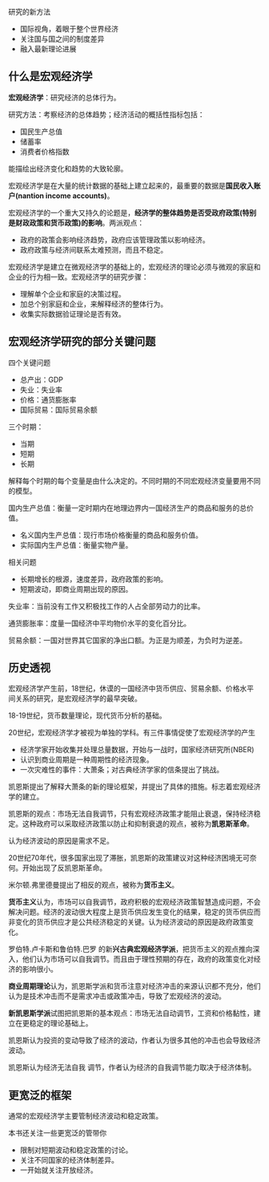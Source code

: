 研究的新方法

+ 国际视角，着眼于整个世界经济
+ 关注国与国之间的制度差异
+ 融入最新理论进展

## 什么是宏观经济学

**宏观经济学**：研究经济的总体行为。

研究方法：考察经济的总体趋势；经济活动的概括性指标包括：

+ 国民生产总值
+ 储蓄率
+ 消费者价格指数 

能描绘出经济变化和趋势的大致轮廓。

宏观经济学是在大量的统计数据的基础上建立起来的，最重要的数据是**国民收入账户(nantion income accounts)**。



 宏观经济学的一个重大又持久的论题是，**经济学的整体趋势是否受政府政策(特别是财政政策和货币政策)的影响**。两派观点：

+ 政府的政策会影响经济趋势，政府应该管理政策以影响经济。
+ 政府政策与经济间联系太难预测，而且不稳定。



宏观经济学是建立在微观经济学的基础上的，宏观经济的理论必须与微观的家庭和企业的行为相一致。宏观经济学的研究步骤：

+ 理解单个企业和家庭的决策过程。
+ 加总个别家庭和企业，来解释经济的整体行为。
+ 收集实际数据验证理论是否有效。

## 宏观经济学研究的部分关键问题

四个关键问题

+ 总产出：GDP
+ 失业：失业率
+ 价格：通货膨胀率
+ 国际贸易：国际贸易余额

三个时期：

+ 当期
+ 短期
+ 长期

解释每个时期的每个变量是由什么决定的。不同时期的不同宏观经济变量要用不同的模型。



国内生产总值：衡量一定时期内在地理边界内一国经济生产的商品和服务的总价值。

+ 名义国内生产总值：现行市场价格衡量的商品和服务价值。
+ 实际国内生产总值：衡量实物产量。

相关问题

+ 长期增长的根源，速度差异，政府政策的影响。
+ 短期波动，即商业周期出现的原因。



失业率：当前没有工作又积极找工作的人占全部劳动力的比率。



通货膨胀率：度量一国经济中平均物价水平的变化百分比。



贸易余额：一国对世界其它国家的净出口额。为正是为顺差，为负时为逆差。



## 历史透视



宏观经济学产生前，18世纪，休谟的一国经济中货币供应、贸易余额、价格水平间关系的研究，是宏观经济学的最早突破。

18-19世纪，货币数量理论，现代货币分析的基础。



20世纪，宏观经济学才被视为单独的学科。有三件事情促使了宏观经济学的产生

+ 经济学家开始收集并处理总量数据，开始与一战时，国家经济研究所(NBER)
+ 认识到商业周期是一种周期性的经济现象。
+ 一次灾难性的事件：大萧条；对古典经济学家的信条提出了挑战。

凯恩斯提出了解释大萧条的新的理论框架，并提出了具体的措施。标志着宏观经济学的建立。

凯恩斯的观点：市场无法自我调节，只有宏观经济政策才能阻止衰退，保持经济稳定。这种政府可以采取经济政策以防止和抑制衰退的观点，被称为**凯恩斯革命**。

认为经济波动的原因是需求不足。



20世纪70年代，很多国家出现了滞胀，凯恩斯的政策建议对这种经济困境无可奈何。开始出现了反凯恩斯革命。

米尔顿.弗里德曼提出了相反的观点，被称为**货币主义**。

**货币主义**认为，市场可以自我调节，政府积极的宏观经济政策智慧造成问题，不会解决问题。经济的波动很大程度上是货币供应发生变化的结果，稳定的货币供应而非变化的货币供应才是公共经济稳定的关键。认为经济波动的原因是政府政策变化。



罗伯特.卢卡斯和鲁伯特.巴罗 的新**兴古典宏观经济学派**，把货币主义的观点推向深入，他们认为市场可以自我调节。而且由于理性预期的存在，政府的政策变化对经济的影响很小。



**商业周期理论**认为，凯恩斯学派和货币注意对经济冲击的来源认识都不充分，他们认为是技术冲击而不是需求冲击或政策冲击，导致了宏观经济的波动。



**新凯恩斯学派**试图把凯恩斯的基本观点：市场无法自动调节，工资和价格黏性，建立在更稳定的理论基础上。



凯恩斯认为投资的变动导致了经济的波动，作者认为很多其他的冲击也会导致经济波动。

凯恩斯认为经济无法自我 调节，作者认为经济的自我调节能力取决于经济体制。



## 更宽泛的框架

通常的宏观经济学主要管制经济波动和稳定政策。

本书还关注一些更宽泛的管带你

+ 限制对短期波动和稳定政策的讨论。
+ 关注不同国家的经济体制差异。
+ 一开始就关注开放经济。





